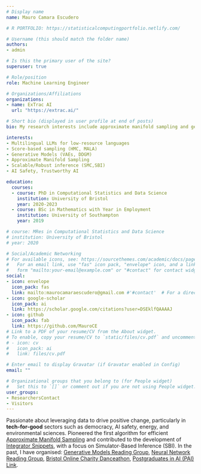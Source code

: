 ```yaml
---
# Display name
name: Mauro Camara Escudero

# R PORTFOLIO: https://statisticalcomputingportfolio.netlify.com/

# Username (this should match the folder name)
authors:
- admin

# Is this the primary user of the site?
superuser: true

# Role/position
role: Machine Learning Engineer

# Organizations/Affiliations
organizations:
- name: ExTrac AI
  url: "https://extrac.ai/"

# Short bio (displayed in user profile at end of posts)
bio: My research interests include approximate manifold sampling and generative models.

interests:
- Multilingual LLMs for low-resource languages
- Score-based sampling (HMC, MALA)
- Generative Models (VAEs, DDGM)
- Approximate Manifold Sampling
- Scalable/Robust inference (SMC,SBI)
- AI Safety, Trustworthy AI

education:
  courses:
  - course: PhD in Computational Statistics and Data Science
    institution: University of Bristol
    year: 2020-2023
  - course: BSc in Mathematics with Year in Employment
    institution: University of Southampton
    year: 2019

# course: MRes in Computational Statistics and Data Science
# institution: University of Bristol
# year: 2020

# Social/Academic Networking
# For available icons, see: https://sourcethemes.com/academic/docs/page-builder/#icons
#   For an email link, use "fas" icon pack, "envelope" icon, and a link in the
#   form "mailto:your-email@example.com" or "#contact" for contact widget.
social:
- icon: envelope
  icon_pack: fas
  link: mailto:maurocamaraescudero@gmail.com #'#contact'  # For a direct email link, use "mailto:test@example.org".
- icon: google-scholar
  icon_pack: ai
  link: https://scholar.google.com/citations?user=DSEklfQAAAAJ
- icon: github
  icon_pack: fab
  link: https://github.com/MauroCE
# Link to a PDF of your resume/CV from the About widget.
# To enable, copy your resume/CV to `static/files/cv.pdf` and uncomment the lines below.
# - icon: cv
#   icon_pack: ai
#   link: files/cv.pdf

# Enter email to display Gravatar (if Gravatar enabled in Config)
email: ""

# Organizational groups that you belong to (for People widget)
#   Set this to `[]` or comment out if you are not using People widget.
user_groups:
- ResearchersContact
- Visitors
---
```

Passionate about leveraging data to drive positive change, particularly in **tech-for-good** sectors such as democracy, AI safety, energy, and environmental sciences. Pioneered the first algorithm for efficient [Approximate Manifold Sampling](https://maurocamaraescudero.netlify.app/phd_thesis.pdf) and contributed to the development of [Integrator Snippets](https://github.com/MauroCE/IntegratorSnippets), with a focus on Simulator-Based Inference (SBI). In the past, I have organised: [Generative Models Reading Group](https://github.com/MauroCE/GMRG), [Neural Network Reading Group](https://neuralnetworksbristol.netlify.app/), [Bristol Online Charity Danceathon](https://epigram.org.uk/2020/07/24/bristol-dance-groups-host-charity-danceathon/), [Postgraduates in AI (PAI) Link](https://compass.blogs.bristol.ac.uk/events/pai-link/).
